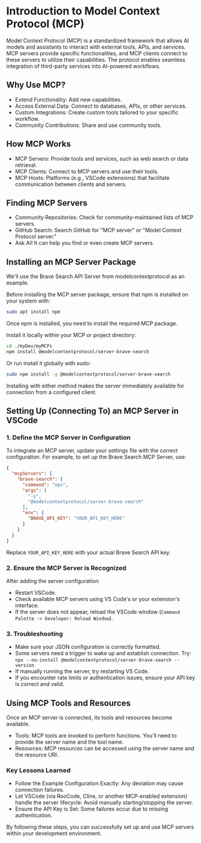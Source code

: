 # Introduction to Model Context Protocol (MCP)

Model Context Protocol (MCP) is a standardized framework that allows AI models and assistants to interact with external tools, APIs, and services. MCP servers provide specific functionalities, and MCP clients connect to these servers to utilize their capabilities. The protocol enables seamless integration of third-party services into AI-powered workflows.

## Why Use MCP?

- Extend Functionality: Add new capabilities.
- Access External Data: Connect to databases, APIs, or other services.
- Custom Integrations: Create custom tools tailored to your specific workflow.
- Community Contributions: Share and use community tools.

## How MCP Works

- MCP Servers: Provide tools and services, such as web search or data retrieval.
- MCP Clients: Connect to MCP servers and use their tools.
- MCP Hosts: Platforms (e.g., VSCode extensions) that facilitate communication between clients and servers.

## Finding MCP Servers

- Community Repositories:  Check for community-maintained lists of MCP servers.
- GitHub Search: Search GitHub for "MCP server" or "Model Context Protocol server."
- Ask AI! It can help you find or even create MCP servers.

## Installing an MCP Server Package

We'll use the Brave Search API Server from modelcontextprotocol as an example.

Before installing the MCP server package, ensure that npm is installed on your system with:

```sh
sudo apt install npm
```

Once npm is installed, you need to install the required MCP package. 

Install it locally within your MCP or project directory:

```sh
cd ./myDev/myMCPs
npm install @modelcontextprotocol/server-brave-search
```

Or run install it globally with sudo:

```sh
sudo npm install -g @modelcontextprotocol/server-brave-search
```

Installing with either method makes the server immediately available for connection from a configured client.

## Setting Up (Connecting To) an MCP Server in VSCode

### 1. Define the MCP Server in Configuration

To integrate an MCP server, update your settings file with the correct configuration. For example, to set up the Brave Search MCP Server, use:

```json
{
  "mcpServers": {
    "brave-search": {
      "command": "npx",
      "args": [
        "-y",
        "@modelcontextprotocol/server-brave-search"
      ],
      "env": {
        "BRAVE_API_KEY": "YOUR_API_KEY_HERE"
      }
    }
  }
}
```

Replace `YOUR_API_KEY_HERE` with your actual Brave Search API key.

### 2. Ensure the MCP Server is Recognized

After adding the server configuration:

- Restart VSCode.
- Check available MCP servers using VS Code's or your extension's interface.
- If the server does not appear, reload the VSCode window (`Command Palette -> Developer: Reload Window`).

### 3. Troubleshooting

- Make sure your JSON configuration is correctly formatted.
- Some servers need a trigger to wake up and establish connection. Try:
  ```npx --no-install @modelcontextprotocol/server-brave-search --version```
- If manually running the server, try restarting VS Code.
- If you encounter rate limits or authentication issues, ensure your API key is correct and valid.

## Using MCP Tools and Resources

Once an MCP server is connected, its tools and resources become available.

- Tools: MCP tools are invoked to perform functions. You'll need to provide the server name and the tool name.
- Resources: MCP resources can be accessed using the server name and the resource URI.

### Key Lessons Learned

- Follow the Example Configuration Exactly: Any deviation may cause connection failures.
- Let VSCode (via RooCode, Cline, or another MCP-enabled extension) handle the server lifecycle: Avoid manually starting/stopping the server.
- Ensure the API Key is Set: Some failures occur due to missing authentication.

By following these steps, you can successfully set up and use MCP servers within your development environment.
